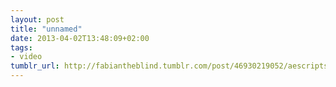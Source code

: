 ```yaml
---
layout: post
title: "unnamed"
date: 2013-04-02T13:48:09+02:00
tags:
- video
tumblr_url: http://fabiantheblind.tumblr.com/post/46930219052/aescripts-aeplugins-saz
---
```

